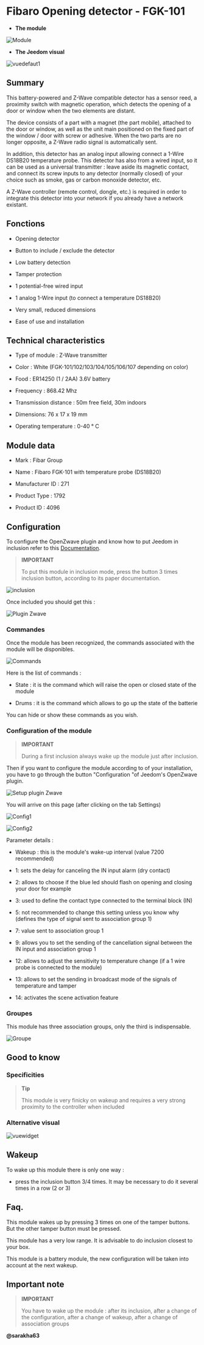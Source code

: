 Fibaro Opening detector - FGK-101 
======================================

-   **The module**

![Module](images/fibaro.fgk101-DS18B20/module.jpg)

-   **The Jeedom visual**

![vuedefaut1](images/fibaro.fgk101-DS18B20/vuedefaut1.jpg)

Summary
------

This battery-powered and Z-Wave compatible detector has a sensor
reed, a proximity switch with magnetic operation, which
detects the opening of a door or window when the
two elements are distant.

The device consists of a part with a magnet (the part
mobile), attached to the door or window, as well as the unit
main positioned on the fixed part of the window / door with
screw or adhesive. When the two parts are no longer opposite, a
Z-Wave radio signal is automatically sent.

In addition, this detector has an analog input allowing
connect a 1-Wire DS18B20 temperature probe. This detector has
also from a wired input, so it can be used as a
universal transmitter : leave aside its magnetic contact, and
connect its screw inputs to any detector (normally closed) of your
choice such as smoke, gas or carbon monoxide detector,
etc.

A Z-Wave controller (remote control, dongle, etc.) is required in order to
integrate this detector into your network if you already have a network
existant.

Fonctions
---------

-   Opening detector

-   Button to include / exclude the detector

-   Low battery detection

-   Tamper protection

-   1 potential-free wired input

-   1 analog 1-Wire input (to connect a
    temperature DS18B20)

-   Very small, reduced dimensions

-   Ease of use and installation

Technical characteristics
---------------------------

-   Type of module : Z-Wave transmitter

-   Color : White (FGK-101/102/103/104/105/106/107 depending on color)

-   Food : ER14250 (1 / 2AA) 3.6V battery

-   Frequency : 868.42 Mhz

-   Transmission distance : 50m free field, 30m indoors

-   Dimensions: 76 x 17 x 19 mm

-   Operating temperature : 0-40 ° C

Module data
-----------------

-   Mark : Fibar Group

-   Name : Fibaro FGK-101 with temperature probe (DS18B20)

-   Manufacturer ID : 271

-   Product Type : 1792

-   Product ID : 4096

Configuration
-------------

To configure the OpenZwave plugin and know how to put Jeedom in
inclusion refer to this
[Documentation](https://doc.jeedom.com/en_US/plugins/automation%20protocol/openzwave/).

> **IMPORTANT**
>
> To put this module in inclusion mode, press the button 3 times
> inclusion button, according to its paper documentation.

![inclusion](images/fibaro.fgk101-DS18B20/inclusion.jpg)

Once included you should get this :

![Plugin Zwave](images/fibaro.fgk101-DS18B20/information.jpg)

### Commandes

Once the module has been recognized, the commands associated with the module will be
disponibles.

![Commands](images/fibaro.fgk101-DS18B20/commandes.jpg)

Here is the list of commands :

-   State : it is the command which will raise the open or closed state of the
    module

-   Drums : it is the command which allows to go up the state of the
    batterie

You can hide or show these commands as you wish.

### Configuration of the module

> **IMPORTANT**
>
> During a first inclusion always wake up the module just after
> inclusion.

Then if you want to configure the module according to
of your installation, you have to go through the button
"Configuration "of Jeedom's OpenZwave plugin.

![Setup plugin Zwave](images/plugin/bouton_configuration.jpg)

You will arrive on this page (after clicking on the tab
Settings)

![Config1](images/fibaro.fgk101-DS18B20/config1.jpg)

![Config2](images/fibaro.fgk101-DS18B20/config2.jpg)

Parameter details :

-   Wakeup : this is the module's wake-up interval (value
    7200 recommended)

-   1: sets the delay for canceling the IN input alarm
    (dry contact)

-   2: allows to choose if the blue led should flash on opening and
    closing your door for example

-   3: used to define the contact type connected to the terminal block (IN)

-   5: not recommended to change this setting unless you know why
    (defines the type of signal sent to association group 1)

-   7: value sent to association group 1

-   9: allows you to set the sending of the cancellation signal between the IN input
    and association group 1

-   12: allows to adjust the sensitivity to temperature change (if
    a 1 wire probe is connected to the module)

-   13: allows to set the sending in broadcast mode of the signals of
    temperature and tamper

-   14: activates the scene activation feature

### Groupes

This module has three association groups, only the third is
indispensable.

![Groupe](images/fibaro.fgk101-DS18B20/groupe.jpg)

Good to know
------------

### Specificities

> **Tip**
>
> This module is very finicky on wakeup and requires a very
> strong proximity to the controller when included

### Alternative visual

![vuewidget](images/fibaro.fgk101-DS18B20/vuewidget.jpg)

Wakeup
------

To wake up this module there is only one way :

-   press the inclusion button 3/4 times. It may be necessary
    to do it several times in a row (2 or 3)

Faq.
------

This module wakes up by pressing 3 times on one of the tamper buttons. But
the other tamper button must be pressed.

This module has a very low range. It is advisable to do
inclusion closest to your box.

This module is a battery module, the new configuration will be
taken into account at the next wakeup.

Important note
---------------

> **IMPORTANT**
>
> You have to wake up the module : after its inclusion, after a change
> of the configuration, after a change of wakeup, after a
> change of association groups

**@sarakha63**
